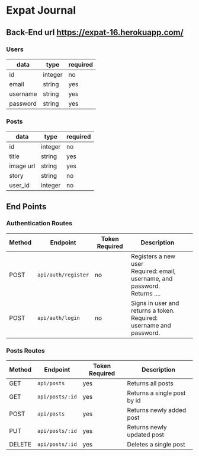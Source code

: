# Expat Journal

## Back-End url https://expat-16.herokuapp.com/

### Users

| data       | type                  | required |
| ---------- | --------------------- | -------- |
| id         | integer               | no       |
| email      | string                | yes      |
| username   | string                | yes      |
| password   | string                | yes      |

### Posts

| data             | type    | required |
| -----------      | ------- | -------- |
| id               | integer | no       |
| title            | string  | yes      |
| image url        | string  | yes      |
| story            | string  | no       |
| user_id          | integer | no       |

## End Points

### Authentication Routes

| Method | Endpoint         | Token Required | Description                                                                                                       |     |
| ------ | ---------------- | -------------- | ----------------------------------------------------------------------------------------------------------------- | --- |
| POST   | `api/auth/register` | no             | Registers a new user <br> Required: email, username, and password. <br>Returns .... |
| POST   | `api/auth/login`    | no             | Signs in user and returns a token.<br> Required: username and password.              |

### Posts Routes

| Method | Endpoint           | Token Required | Description                   |
| ------ | ------------------ | -------------- | ----------------------------- |
| GET    | `api/posts`        | yes            | Returns all posts             |
| GET    | `api/posts/:id`    | yes            | Returns a single post by id   |
| POST   | `api/posts`        | yes            | Returns newly added post      |
| PUT    | `api/posts/:id`    | yes            | Returns newly updated post    |
| DELETE | `api/posts/:id`    | yes            | Deletes a single post         |
